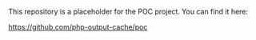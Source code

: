This repository is a placeholder for the POC project. You can find it here:

https://github.com/php-output-cache/poc

  
